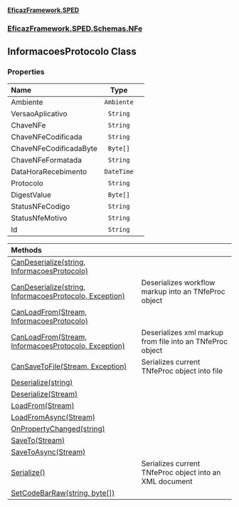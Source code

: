 #### [EficazFramework.SPED](EficazFrameworkSPED.md 'EficazFramework SPED')
### [EficazFramework.SPED.Schemas.NFe](EficazFramework.SPED.Schemas.NFe.md 'EficazFramework.SPED.Schemas.NFe')

## InformacoesProtocolo Class
### Properties

| Name | Type | |
| :--- | :---: | :--- |
| Ambiente | `Ambiente` |  |
| VersaoAplicativo | `String` |  |
| ChaveNFe | `String` |  |
| ChaveNFeCodificada | `String` |  |
| ChaveNFeCodificadaByte | `Byte[]` |  |
| ChaveNFeFormatada | `String` |  |
| DataHoraRecebimento | `DateTime` |  |
| Protocolo | `String` |  |
| DigestValue | `Byte[]` |  |
| StatusNFeCodigo | `String` |  |
| StatusNfeMotivo | `String` |  |
| Id | `String` |  |

| Methods | |
| :--- | :--- |
| [CanDeserialize(string, InformacoesProtocolo)](EficazFramework.SPED.Schemas.NFe/InformacoesProtocolo/CanDeserialize(string,InformacoesProtocolo).md 'EficazFramework.SPED.Schemas.NFe.InformacoesProtocolo.CanDeserialize(string, EficazFramework.SPED.Schemas.NFe.InformacoesProtocolo)') | |
| [CanDeserialize(string, InformacoesProtocolo, Exception)](EficazFramework.SPED.Schemas.NFe/InformacoesProtocolo/CanDeserialize(string,InformacoesProtocolo,Exception).md 'EficazFramework.SPED.Schemas.NFe.InformacoesProtocolo.CanDeserialize(string, EficazFramework.SPED.Schemas.NFe.InformacoesProtocolo, System.Exception)') | Deserializes workflow markup into an TNfeProc object |
| [CanLoadFrom(Stream, InformacoesProtocolo)](EficazFramework.SPED.Schemas.NFe/InformacoesProtocolo/CanLoadFrom(Stream,InformacoesProtocolo).md 'EficazFramework.SPED.Schemas.NFe.InformacoesProtocolo.CanLoadFrom(System.IO.Stream, EficazFramework.SPED.Schemas.NFe.InformacoesProtocolo)') | |
| [CanLoadFrom(Stream, InformacoesProtocolo, Exception)](EficazFramework.SPED.Schemas.NFe/InformacoesProtocolo/CanLoadFrom(Stream,InformacoesProtocolo,Exception).md 'EficazFramework.SPED.Schemas.NFe.InformacoesProtocolo.CanLoadFrom(System.IO.Stream, EficazFramework.SPED.Schemas.NFe.InformacoesProtocolo, System.Exception)') | Deserializes xml markup from file into an TNfeProc object |
| [CanSaveToFile(Stream, Exception)](EficazFramework.SPED.Schemas.NFe/InformacoesProtocolo/CanSaveToFile(Stream,Exception).md 'EficazFramework.SPED.Schemas.NFe.InformacoesProtocolo.CanSaveToFile(System.IO.Stream, System.Exception)') | Serializes current TNfeProc object into file |
| [Deserialize(string)](EficazFramework.SPED.Schemas.NFe/InformacoesProtocolo/Deserialize(string).md 'EficazFramework.SPED.Schemas.NFe.InformacoesProtocolo.Deserialize(string)') | |
| [Deserialize(Stream)](EficazFramework.SPED.Schemas.NFe/InformacoesProtocolo/Deserialize(Stream).md 'EficazFramework.SPED.Schemas.NFe.InformacoesProtocolo.Deserialize(System.IO.Stream)') | |
| [LoadFrom(Stream)](EficazFramework.SPED.Schemas.NFe/InformacoesProtocolo/LoadFrom(Stream).md 'EficazFramework.SPED.Schemas.NFe.InformacoesProtocolo.LoadFrom(System.IO.Stream)') | |
| [LoadFromAsync(Stream)](EficazFramework.SPED.Schemas.NFe/InformacoesProtocolo/LoadFromAsync(Stream).md 'EficazFramework.SPED.Schemas.NFe.InformacoesProtocolo.LoadFromAsync(System.IO.Stream)') | |
| [OnPropertyChanged(string)](EficazFramework.SPED.Schemas.NFe/InformacoesProtocolo/OnPropertyChanged(string).md 'EficazFramework.SPED.Schemas.NFe.InformacoesProtocolo.OnPropertyChanged(string)') | |
| [SaveTo(Stream)](EficazFramework.SPED.Schemas.NFe/InformacoesProtocolo/SaveTo(Stream).md 'EficazFramework.SPED.Schemas.NFe.InformacoesProtocolo.SaveTo(System.IO.Stream)') | |
| [SaveToAsync(Stream)](EficazFramework.SPED.Schemas.NFe/InformacoesProtocolo/SaveToAsync(Stream).md 'EficazFramework.SPED.Schemas.NFe.InformacoesProtocolo.SaveToAsync(System.IO.Stream)') | |
| [Serialize()](EficazFramework.SPED.Schemas.NFe/InformacoesProtocolo/Serialize().md 'EficazFramework.SPED.Schemas.NFe.InformacoesProtocolo.Serialize()') | Serializes current TNfeProc object into an XML document |
| [SetCodeBarRaw(string, byte[])](EficazFramework.SPED.Schemas.NFe/InformacoesProtocolo/SetCodeBarRaw(string,byte[]).md 'EficazFramework.SPED.Schemas.NFe.InformacoesProtocolo.SetCodeBarRaw(string, byte[])') | |
